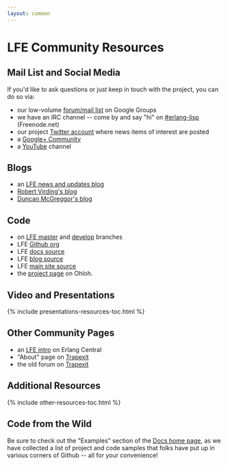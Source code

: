 ```yaml
---
layout: common
---
```


# LFE Community Resources

## Mail List and Social Media

If you'd like to ask questions or just keep in touch with the project, you can
do so via:

* our low-volume
  <a href="http://groups.google.com/group/lisp-flavoured-erlang">forum/mail list</a>
  on Google Groups
* we have an IRC channel -- come by and say "hi" on <a href="http://webchat.freenode.net/?channels=erlang-lisp">#erlang-lisp</a> (Freenode.net)
* our project <a href="https://twitter.com/ErlangLisp">Twitter account</a>
  where news items of interest are posted
* a <a href="https://plus.google.com/u/1/communities/103919485468949397234">Google+
  Community</a>
* a <a href="https://www.youtube.com/channel/UCrHLs2pNgg6DMsJXOiiBLcg">YouTube</a> channel

## Blogs

* an <a href="http://blog.lfe.io/">LFE news and updates blog</a>
* <a href="http://rvirding.blogspot.com/">Robert Virding's blog</a>
* <a href="http://technicae.cogitat.io/search/label/lfe">Duncan McGreggor's blog</a>

## Code

* on <a href="https://github.com/rvirding/lfe">LFE master</a> and
  <a href="https://github.com/rvirding/lfe/tree/develop">develop</a> branches
* LFE <a href="https://github.com/lfe">Github org</a>
* LFE <a href="https://github.com/lfe/docs">docs source</a>
* LFE <a href="https://github.com/lfe/blog">blog source</a>
* LFE <a href="https://github.com/lfe/lfe.github.io">main site source</a>
* the <a href="https://www.ohloh.net/p/lfe">project page</a> on Ohloh.

## Video and Presentations

{% include presentations-resources-toc.html %}

## Other Community Pages

* an <a href="https://erlangcentral.org/wiki/index.php/Lisp_Flavoured_Erlang">LFE intro</a>
  on Erlang Central
* "About" page on  <a href="http://www.trapexit.org/Lisp_Flavoured_Erlang">Trapexit</a>
* the old forum on <a href="http://forum.trapexit.org/viewtopic.php?p=40268">Trapexit</a>

## Additional Resources

{% include other-resources-toc.html %}

## Code from the Wild

Be sure to check out the "Examples" section of the
<a href="/">Docs home page</a>, as we have collected a list of project and
code samples that folks have put up in various corners of Github -- all for
your convenience!
